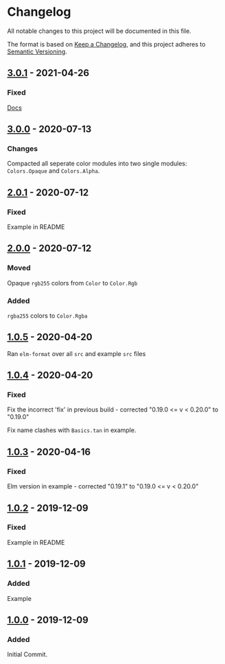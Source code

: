 # Changelog

All notable changes to this project will be documented in this file.

The format is based on [Keep a Changelog](https://keepachangelog.com/en/1.0.0/), and this project adheres to [Semantic Versioning](https://semver.org/spec/v2.0.0.html).

## [3.0.1] - 2021-04-26

### Fixed

[Docs](https://github.com/phollyer/elm-ui-colors/pull/1)

## [3.0.0] - 2020-07-13

### Changes

Compacted all seperate color modules into two single modules: `Colors.Opaque` and `Colors.Alpha`.

## [2.0.1] - 2020-07-12

### Fixed

Example in README

## [2.0.0] - 2020-07-12

### Moved

Opaque `rgb255` colors from `Color` to `Color.Rgb`

### Added

`rgba255` colors to `Color.Rgba`

## [1.0.5] - 2020-04-20

Ran `elm-format` over all `src` and example `src` files

## [1.0.4] - 2020-04-20

### Fixed

Fix the incorrect 'fix' in previous build - corrected "0.19.0 <= v < 0.20.0" to "0.19.0"

Fix name clashes with `Basics.tan` in example.

## [1.0.3] - 2020-04-16

### Fixed

Elm version in example - corrected "0.19.1" to "0.19.0 <= v < 0.20.0"

## [1.0.2] - 2019-12-09

### Fixed

Example in README

## [1.0.1] - 2019-12-09

### Added

Example

## [1.0.0] - 2019-12-09

### Added

Initial Commit.

[3.0.1]: https://github.com/phollyer/elm-ui-colors/compare/3.0.0...3.0.1
[3.0.0]: https://github.com/phollyer/elm-ui-colors/compare/2.0.1...3.0.0
[2.0.1]: https://github.com/phollyer/elm-ui-colors/compare/2.0.0...2.0.1
[2.0.0]: https://github.com/phollyer/elm-ui-colors/compare/1.0.5...2.0.0
[1.0.5]: https://github.com/phollyer/elm-ui-colors/compare/1.0.4...1.0.5
[1.0.4]: https://github.com/phollyer/elm-ui-colors/compare/1.0.3...1.0.4
[1.0.3]: https://github.com/phollyer/elm-ui-colors/compare/1.0.2...1.0.3
[1.0.2]: https://github.com/phollyer/elm-ui-colors/compare/1.0.1...1.0.2
[1.0.1]: https://github.com/phollyer/elm-ui-colors/compare/1.0.0...1.0.1
[1.0.0]: https://github.com/phollyer/elm-ui-colors/releases/tag/1.0.0
